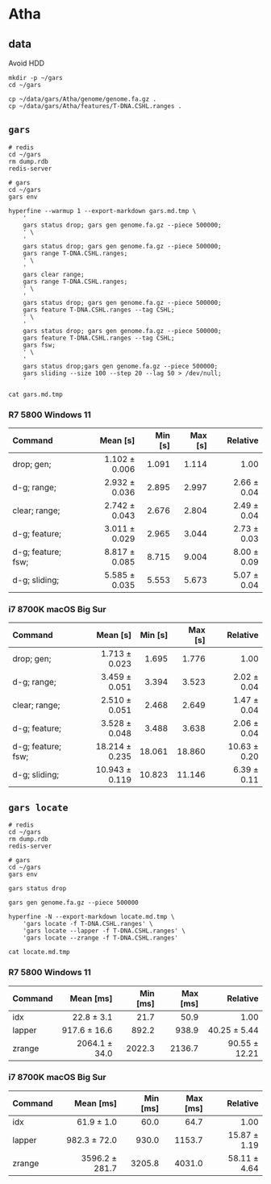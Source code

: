 # Atha

## data

Avoid HDD

```shell
mkdir -p ~/gars
cd ~/gars

cp ~/data/gars/Atha/genome/genome.fa.gz .
cp ~/data/gars/Atha/features/T-DNA.CSHL.ranges .

```

## `gars`

```shell
# redis
cd ~/gars
rm dump.rdb
redis-server

# gars
cd ~/gars
gars env

hyperfine --warmup 1 --export-markdown gars.md.tmp \
    '
    gars status drop; gars gen genome.fa.gz --piece 500000;
    ' \
    '
    gars status drop; gars gen genome.fa.gz --piece 500000;
    gars range T-DNA.CSHL.ranges;
    ' \
    '
    gars clear range;
    gars range T-DNA.CSHL.ranges;
    ' \
    '
    gars status drop; gars gen genome.fa.gz --piece 500000;
    gars feature T-DNA.CSHL.ranges --tag CSHL;
    ' \
    '
    gars status drop; gars gen genome.fa.gz --piece 500000;
    gars feature T-DNA.CSHL.ranges --tag CSHL;
    gars fsw;
    ' \
    '
    gars status drop;gars gen genome.fa.gz --piece 500000;
    gars sliding --size 100 --step 20 --lag 50 > /dev/null;
    '

cat gars.md.tmp

```

### R7 5800 Windows 11

| Command            |      Mean [s] | Min [s] | Max [s] |    Relative |
|:-------------------|--------------:|--------:|--------:|------------:|
| drop; gen;         | 1.102 ± 0.006 |   1.091 |   1.114 |        1.00 |
| d-g; range;        | 2.932 ± 0.036 |   2.895 |   2.997 | 2.66 ± 0.04 |
| clear; range;      | 2.742 ± 0.043 |   2.676 |   2.804 | 2.49 ± 0.04 |
| d-g; feature;      | 3.011 ± 0.029 |   2.965 |   3.044 | 2.73 ± 0.03 |
| d-g; feature; fsw; | 8.817 ± 0.085 |   8.715 |   9.004 | 8.00 ± 0.09 |
| d-g; sliding;      | 5.585 ± 0.035 |   5.553 |   5.673 | 5.07 ± 0.04 |

### i7 8700K macOS Big Sur

| Command            |       Mean [s] | Min [s] | Max [s] |     Relative |
|:-------------------|---------------:|--------:|--------:|-------------:|
| drop; gen;         |  1.713 ± 0.023 |   1.695 |   1.776 |         1.00 |
| d-g; range;        |  3.459 ± 0.051 |   3.394 |   3.523 |  2.02 ± 0.04 |
| clear; range;      |  2.510 ± 0.051 |   2.468 |   2.649 |  1.47 ± 0.04 |
| d-g; feature;      |  3.528 ± 0.048 |   3.488 |   3.638 |  2.06 ± 0.04 |
| d-g; feature; fsw; | 18.214 ± 0.235 |  18.061 |  18.860 | 10.63 ± 0.20 |
| d-g; sliding;      | 10.943 ± 0.119 |  10.823 |  11.146 |  6.39 ± 0.11 |

## `gars locate`

```shell
# redis
cd ~/gars
rm dump.rdb
redis-server

# gars
cd ~/gars
gars env

gars status drop

gars gen genome.fa.gz --piece 500000

hyperfine -N --export-markdown locate.md.tmp \
    'gars locate -f T-DNA.CSHL.ranges' \
    'gars locate --lapper -f T-DNA.CSHL.ranges' \
    'gars locate --zrange -f T-DNA.CSHL.ranges'

cat locate.md.tmp

```

### R7 5800 Windows 11

| Command |     Mean [ms] | Min [ms] | Max [ms] |      Relative |
|:--------|--------------:|---------:|---------:|--------------:|
| idx     |    22.8 ± 3.1 |     21.7 |     50.9 |          1.00 |
| lapper  |  917.6 ± 16.6 |    892.2 |    938.9 |  40.25 ± 5.44 |
| zrange  | 2064.1 ± 34.0 |   2022.3 |   2136.7 | 90.55 ± 12.21 |

### i7 8700K macOS Big Sur

| Command |      Mean [ms] | Min [ms] | Max [ms] |     Relative |
|:--------|---------------:|---------:|---------:|-------------:|
| idx     |     61.9 ± 1.0 |     60.0 |     64.7 |         1.00 |
| lapper  |   982.3 ± 72.0 |    930.0 |   1153.7 | 15.87 ± 1.19 |
| zrange  | 3596.2 ± 281.7 |   3205.8 |   4031.0 | 58.11 ± 4.64 |
